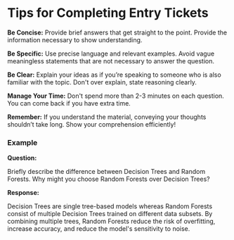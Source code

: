 # Tips for Completing Entry Tickets

**Be Concise:** Provide brief answers that get straight to the point. Provide the information necessary to show understanding.

**Be Specific:** Use precise language and relevant examples. Avoid vague meaningless statements that are not necessary to answer the question.

**Be Clear:** Explain your ideas as if you’re speaking to someone who is also familiar with the topic. Don't over explain, state reasoning clearly.

**Manage Your Time:** Don't spend more than 2-3 minutes on each question. You can come back if you have extra time.

**Remember:** If you understand the material, conveying your thoughts shouldn’t take long. Show your comprehension efficiently!

### Example

**Question:** 

Briefly describe the difference between Decision Trees and Random Forests. Why might you choose Random Forests over Decision Trees?

**Response:** 

Decision Trees are single tree-based models whereas Random Forests consist of multiple Decision Trees trained on different data subsets. By combining multiple trees, Random Forests reduce the risk of overfitting, increase accuracy, and reduce the model's sensitivity to noise.
